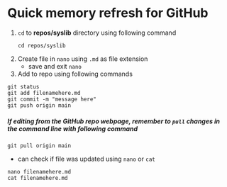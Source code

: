 # Quick memory refresh for GitHub

1. `cd` to **repos/syslib** directory using following command
	```
	cd repos/syslib
	```
2. Create file in `nano` using `.md` as file extension
	- save and exit `nano`
3. Add to repo using following commands


```
git status
git add filenamehere.md
git commit -m "message here"
git push origin main
```

##### If editing from the GitHub repo webpage, remember to `pull` changes in the command line with following command
```
git pull origin main
```

* can check if file was updated using `nano` or `cat`
```
nano filenamehere.md
cat filenamehere.md
``` 
